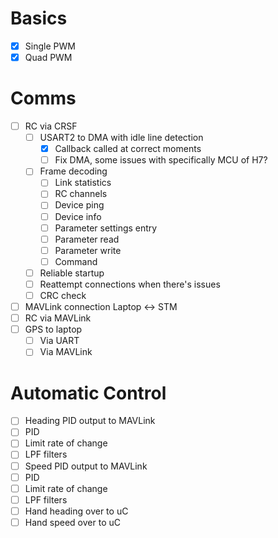 # Basics
- [x] Single PWM
- [x] Quad PWM

# Comms
- [ ] RC via CRSF
    - [ ] USART2 to DMA with idle line detection
        - [x] Callback called at correct moments 
        - [ ] Fix DMA, some issues with specifically MCU of H7?
    - [ ] Frame decoding
        - [ ] Link statistics
        - [ ] RC channels
        - [ ] Device ping
        - [ ] Device info
        - [ ] Parameter settings entry
        - [ ] Parameter read
        - [ ] Parameter write
        - [ ] Command
    - [ ] Reliable startup
    - [ ] Reattempt connections when there's issues
    - [ ] CRC check
- [ ] MAVLink connection Laptop <-> STM
- [ ] RC via MAVLink
- [ ] GPS to laptop
    - [ ] Via UART
    - [ ] Via MAVLink 

# Automatic Control
- [ ] Heading PID output to MAVLink
- [ ] PID 
- [ ] Limit rate of change
- [ ] LPF filters 
- [ ] Speed PID output to MAVLink
- [ ] PID 
- [ ] Limit rate of change
- [ ] LPF filters
- [ ] Hand heading over to uC
- [ ] Hand speed over to uC
